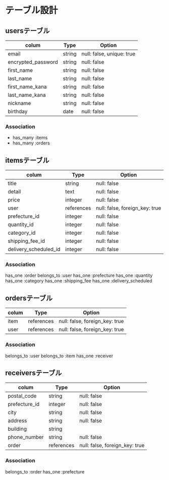 # テーブル設計

## usersテーブル

| colum              | Type     | Option      |
| ------             | -------- | ----------- | 
| email              | string   | null: false, unique: true |
| encrypted_password | string   | null: false |
| first_name         | string   | null: false |
| last_name          | string   | null: false |
| first_name_kana    | string   | null: false |
| last_name_kana     | string   | null: false |
| nickname           | string   | null: false |
| birthday           | date     | null: false |

### Association

- has_many :items
- has_many :orders

## itemsテーブル

| colum                 | Type        | Option      |
| ------                | --------    | ----------- | 
| title                 | string      | null: false |
| detail                | text        | null: false |  
| price                 | integer     | null: false |
| user                  | references  | null: false, foreign_key: true |
| prefecture_id         | integer     | null: false |
| quantity_id           | integer     | null: false |
| category_id           | integer     | null: false |
| shipping_fee_id       | integer     | null: false |
| delivery_scheduled_id | integer     | null: false | 

### Association

has_one :order
belongs_to :user
has_one :prefecture
has_one :quantity
has_one :category
has_one :shipping_fee
has_one :delivery_scheduled

## ordersテーブル

| colum              | Type        | Option      |
| ------             | --------    | ----------- | 
| item               | references  | null: false, foreign_key: true |
| user               | references  | null: false, foreign_key: true |

### Association

belongs_to :user
belongs_to :item
has_one :receiver

## receiversテーブル

| colum              | Type        | Option      |
| ------             | --------    | ----------- |
| postal_code        | string      | null: false |
| prefecture_id      | integer     | null: false |
| city               | string      | null: false |
| address            | string      | null: false |
| building           | string      | 
| phone_number       | string      | null: false |
| order              | references  | null: false, foreign_key: true |

### Association

belongs_to :order
has_one :prefecture